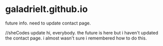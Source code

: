 # galadrielt.github.io
future info.
need to update contact page.


//sheCodes update
hi, everybody. 
the future is here but i haven't updated the contact page. 
i almost wasn't sure i remembered how to do this. 



